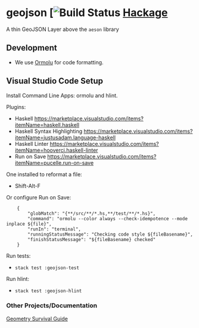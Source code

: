 # geojson [![Build Status](https://github.com/zellige/hs-geojson/actions/workflows/ci.yaml/badge.svg) [Hackage](https://hackage.haskell.org/package/geojson)

A thin GeoJSON Layer above the `aeson` library

## Development

- We use [Ormolu](https://hackage.haskell.org/package/ormolu) for code formatting.

## Visual Studio Code Setup

Install Command Line Apps: ormolu and hlint.

Plugins:

- Haskell https://marketplace.visualstudio.com/items?itemName=haskell.haskell
- Haskell Syntax Highlighting https://marketplace.visualstudio.com/items?itemName=justusadam.language-haskell
- Haskell Linter https://marketplace.visualstudio.com/items?itemName=hoovercj.haskell-linter
- Run on Save https://marketplace.visualstudio.com/items?itemName=pucelle.run-on-save

One installed to reformat a file:

- Shift-Alt-F

Or configure Run on Save:

```
    {
        "globMatch": "{**/src/**/*.hs,**/test/**/*.hs}",
        "command": "ormolu --color always --check-idempotence --mode inplace ${file}",
        "runIn": "terminal",
        "runningStatusMessage": "Checking code style ${fileBasename}",
        "finishStatusMessage": "${fileBasename} checked"
    }
```

Run tests:
* `stack test :geojson-test`

Run hlint:
* `stack test :geojson-hlint`

### Other Projects/Documentation

[Geometry Survival Guide](https://www.gaia-gis.it/spatialite-3.0.0-BETA/GeoNotations.pdf)